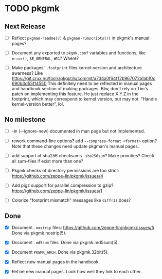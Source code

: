TODO pkgmk
==========


Next Release
------------

- [ ] Reflect `pkgman-readme(7)` & `pkgman-runscripts(7)` in pkgmk's
  manual pages?

- [ ] Document any exported to `pkgmk.conf` variables and functions,
  like `error()`, `$E_GENERAL`, etc? Where?

- [ ] Make packages' `.footprint` files kernel-version and
  architecture awarness?
  Like
  https://git.crux.nu/tools/pkgutils/commit/a7d4a0f64f12b967072a1ab10c690b3d55f14550
  This definitely need to be reflected in manual pages and handbook
  section of making packages.  Btw, don't rely on Tim's patch on
  implementing this feature.  He just replace X.Y.Z in the footprint,
  which may correspond to kernel version, but may not.  "Handle
  kernel-version better", lol.


No milestone
------------

- [ ] -in (--ignore-new) documented in man page but not implemented.

- [ ] rework command-line options? add `--compress-format <format>`
  option?  Note that these changes need update pkgman's manual pages.

- [ ] add support of sha256 checksums `.sha256sum`?  Make priorities?
  Check all sum-files if exist more than one?

- [ ] Pkgmk checks of directory permissions are too strict:
  https://github.com/zeppe-lin/pkgmk/issues/4

- [ ] Add pigz support for parallel compression to gzip?
  https://github.com/zeppe-lin/pkgmk/issues/1

- [ ] Colorize "footprint mismatch" messages like `diff(1)` does?


Done
----

- [x] Document `.nostrip` files:
  https://github.com/zeppe-lin/pkgmk/issues/5
  Done via pkgmk.nostrip(5).

- [x] Document `.md5sum` files.
  Done via pkgmk.md5sum(5).

- [x] Document `PKGMK_ARCH`.
  Done via pkgmk.32bit(5).

- [x] Reflect new manual pages in the handbook.

- [x] Refine new manual pages.  Look how well they link to each other.

